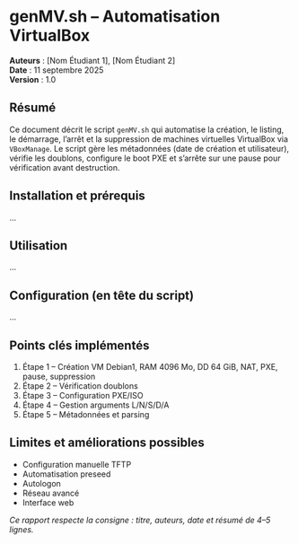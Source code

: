 # genMV.sh – Automatisation VirtualBox

**Auteurs** : [Nom Étudiant 1], [Nom Étudiant 2]  
**Date** : 11 septembre 2025  
**Version** : 1.0

## Résumé
Ce document décrit le script `genMV.sh` qui automatise la création, le listing, le démarrage, l’arrêt et la suppression de machines virtuelles VirtualBox via `VBoxManage`. Le script gère les métadonnées (date de création et utilisateur), vérifie les doublons, configure le boot PXE et s’arrête sur une pause pour vérification avant destruction.

## Installation et prérequis
…  

## Utilisation
…  

## Configuration (en tête du script)
…  

## Points clés implémentés
1. Étape 1 – Création VM Debian1, RAM 4096 Mo, DD 64 GiB, NAT, PXE, pause, suppression  
2. Étape 2 – Vérification doublons  
3. Étape 3 – Configuration PXE/ISO  
4. Étape 4 – Gestion arguments L/N/S/D/A  
5. Étape 5 – Métadonnées et parsing

## Limites et améliorations possibles
- Configuration manuelle TFTP  
- Automatisation preseed  
- Autologon  
- Réseau avancé  
- Interface web  

*Ce rapport respecte la consigne : titre, auteurs, date et résumé de 4–5 lignes.*
